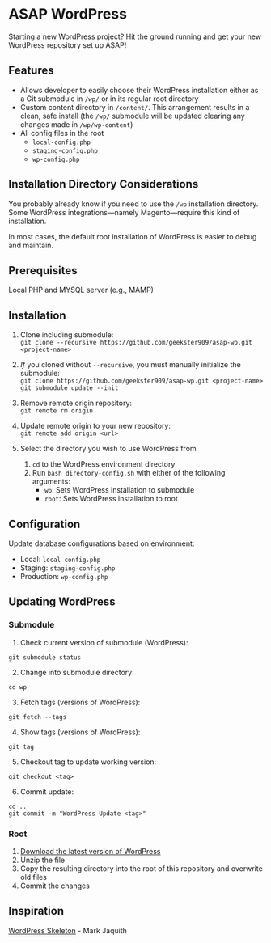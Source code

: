 # ASAP WordPress
Starting a new WordPress project? Hit the ground running and get your new WordPress repository set up ASAP!

## Features
  * Allows developer to easily choose their WordPress installation either as a Git submodule in `/wp/` or in its regular root directory
  * Custom content directory in `/content/`. This arrangement results in a clean, safe install (the `/wp/` submodule will be updated clearing any changes made in `/wp/wp-content`)
  * All config files in the root
      * `local-config.php`
      * `staging-config.php`
      * `wp-config.php`

## Installation Directory Considerations

You probably already know if you need to use the `/wp` installation directory. Some WordPress integrations—namely Magento—require this kind of installation.

In most cases, the default root installation of WordPress is easier to debug and maintain.

## Prerequisites
Local PHP and MYSQL server (e.g., MAMP)

## Installation
  1. Clone including submodule:  
    ```
    git clone --recursive https://github.com/geekster909/asap-wp.git <project-name>
    ```

  2. _If_ you cloned without `--recursive`, you must manually initialize the submodule:  
    ```
    git clone https://github.com/geekster909/asap-wp.git <project-name>
    git submodule update --init
    ```

  3. Remove remote origin repository:  
    ```
    git remote rm origin
    ```

  4. Update remote origin to your new repository:  
    ```
    git remote add origin <url>
    ```
  5. Select the directory you wish to use WordPress from
     1. `cd` to the WordPress environment directory
     2. Run `bash directory-config.sh` with either of the following arguments:
        - `wp`: Sets WordPress installation to submodule
        - `root`: Sets WordPress installation to root

## Configuration
Update database configurations based on environment:

  * Local: `local-config.php`
  * Staging: `staging-config.php`
  * Production: `wp-config.php`

## Updating WordPress
### Submodule
  1. Check current version of submodule (WordPress):  
  ```
  git submodule status
  ```
  2. Change into submodule directory:  
  ```
  cd wp
  ```
  3. Fetch tags (versions of WordPress):  
  ```
  git fetch --tags
  ```
  4. Show tags (versions of WordPress):  
  ```
  git tag
  ```
  5. Checkout tag to update working version:  
  ```
  git checkout <tag>
  ```
  6. Commit update:  
  ```
  cd ..
  git commit -m "WordPress Update <tag>"
  ```

### Root
  1. [Download the latest version of WordPress](https://wordpress.org/latest.zip)
  2. Unzip the file
  3. Copy the resulting directory into the root of this repository and overwrite old files
  4. Commit the changes

## Inspiration
[WordPress Skeleton](https://github.com/markjaquith/WordPress-Skeleton) - Mark Jaquith
